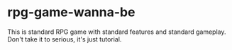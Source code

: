 # rpg-game-wanna-be
This is standard RPG game with standard features and standard gameplay. Don't take it to serious, it's just tutorial.
